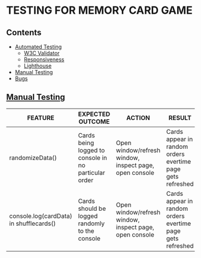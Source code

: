# TESTING FOR MEMORY CARD GAME

## Contents
 * [Automated Testing](#automatedtesting)
    * [W3C Validator](#w3cvalidator)
    * [Responsiveness](#responsivness)
    * [Lighthouse](#lighthouse)
* [Manual Testing](#manualtesting)
* [Bugs](#bugs)

## [Manual Testing](#manualtesting)

| FEATURE | EXPECTED OUTCOME| ACTION | RESULT |
| -------------              | -------------                                | ------------- | ------------- |
| randomizeData() | Cards being logged to console in no particular order | Open window/refresh window, inspect page, open console | Cards appear in random orders evertime page gets refreshed|
| console.log(cardData) in shufflecards()| Cards should be logged randomly to the console | Open window/refresh window, inspect page, open console | Cards appear in random orders evertime page gets refreshed|